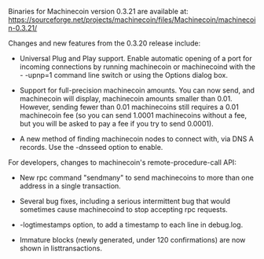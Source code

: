 ﻿Binaries for Machinecoin version 0.3.21 are available at:
  https://sourceforge.net/projects/machinecoin/files/Machinecoin/machinecoin-0.3.21/

Changes and new features from the 0.3.20 release include:

* Universal Plug and Play support.  Enable automatic opening of a port for incoming connections by running machinecoin or machinecoind with the - -upnp=1 command line switch or using the Options dialog box.

* Support for full-precision machinecoin amounts.  You can now send, and machinecoin will display, machinecoin amounts smaller than 0.01.  However, sending fewer than 0.01 machinecoins still requires a 0.01 machinecoin fee (so you can send 1.0001 machinecoins without a fee, but you will be asked to pay a fee if you try to send 0.0001).

* A new method of finding machinecoin nodes to connect with, via DNS A records. Use the -dnsseed option to enable.

For developers, changes to machinecoin's remote-procedure-call API:

* New rpc command "sendmany" to send machinecoins to more than one address in a single transaction.

* Several bug fixes, including a serious intermittent bug that would sometimes cause machinecoind to stop accepting rpc requests. 

* -logtimestamps option, to add a timestamp to each line in debug.log.

* Immature blocks (newly generated, under 120 confirmations) are now shown in listtransactions.
